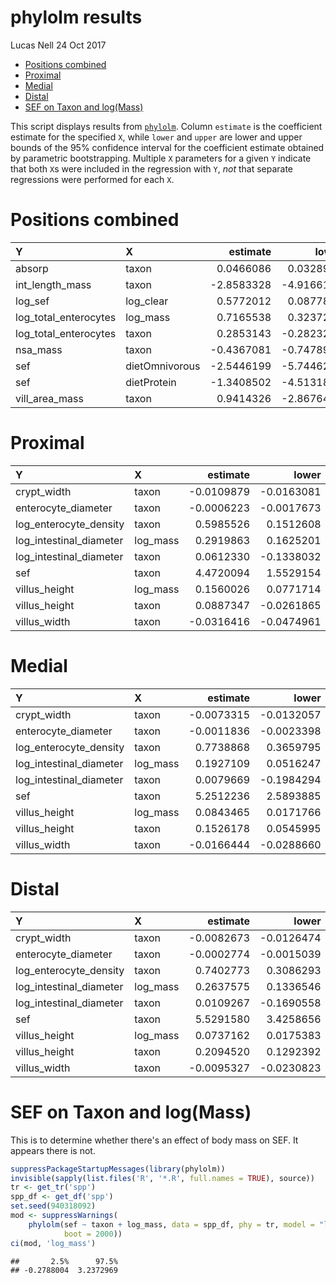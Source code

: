 phylolm results
================
Lucas Nell
24 Oct 2017

-   [Positions combined](#positions-combined)
-   [Proximal](#proximal)
-   [Medial](#medial)
-   [Distal](#distal)
-   [SEF on Taxon and log(Mass)](#sef-on-taxon-and-logmass)

This script displays results from [`phylolm`](https://doi.org/10.1093/sysbio/syu005). Column `estimate` is the coefficient estimate for the specified `X`, while `lower` and `upper` are lower and upper bounds of the 95% confidence interval for the coefficient estimate obtained by parametric bootstrapping. Multiple `X` parameters for a given `Y` indicate that both `X`s were included in the regression with `Y`, *not* that separate regressions were performed for each `X`.

Positions combined
==================

| Y                       | X              |    estimate|       lower|       upper|
|:------------------------|:---------------|-----------:|-----------:|-----------:|
| absorp                  | taxon          |   0.0466086|   0.0328951|   0.0609565|
| int\_length\_mass       | taxon          |  -2.8583328|  -4.9166135|  -0.6899693|
| log\_sef                | log\_clear     |   0.5772012|   0.0877875|   1.0666149|
| log\_total\_enterocytes | log\_mass      |   0.7165538|   0.3237234|   1.0874341|
| log\_total\_enterocytes | taxon          |   0.2853143|  -0.2823279|   0.8362962|
| nsa\_mass               | taxon          |  -0.4367081|  -0.7478906|  -0.1411825|
| sef                     | dietOmnivorous |  -2.5446199|  -5.7446261|   0.6650802|
| sef                     | dietProtein    |  -1.3408502|  -4.5131826|   1.5150948|
| vill\_area\_mass        | taxon          |   0.9414326|  -2.8676465|   4.9878776|

Proximal
========

| Y                         | X         |    estimate|       lower|       upper|
|:--------------------------|:----------|-----------:|-----------:|-----------:|
| crypt\_width              | taxon     |  -0.0109879|  -0.0163081|  -0.0056231|
| enterocyte\_diameter      | taxon     |  -0.0006223|  -0.0017673|   0.0005472|
| log\_enterocyte\_density  | taxon     |   0.5985526|   0.1512608|   1.0477713|
| log\_intestinal\_diameter | log\_mass |   0.2919863|   0.1625201|   0.4200719|
| log\_intestinal\_diameter | taxon     |   0.0612330|  -0.1338032|   0.2469784|
| sef                       | taxon     |   4.4720094|   1.5529154|   7.4719083|
| villus\_height            | log\_mass |   0.1560026|   0.0771714|   0.2339517|
| villus\_height            | taxon     |   0.0887347|  -0.0261865|   0.2093184|
| villus\_width             | taxon     |  -0.0316416|  -0.0474961|  -0.0160158|

Medial
======

| Y                         | X         |    estimate|       lower|       upper|
|:--------------------------|:----------|-----------:|-----------:|-----------:|
| crypt\_width              | taxon     |  -0.0073315|  -0.0132057|  -0.0017368|
| enterocyte\_diameter      | taxon     |  -0.0011836|  -0.0023398|  -0.0000152|
| log\_enterocyte\_density  | taxon     |   0.7738868|   0.3659795|   1.1710685|
| log\_intestinal\_diameter | log\_mass |   0.1927109|   0.0516247|   0.3261071|
| log\_intestinal\_diameter | taxon     |   0.0079669|  -0.1984294|   0.2049461|
| sef                       | taxon     |   5.2512236|   2.5893885|   7.9252450|
| villus\_height            | log\_mass |   0.0843465|   0.0171766|   0.1501683|
| villus\_height            | taxon     |   0.1526178|   0.0545995|   0.2526478|
| villus\_width             | taxon     |  -0.0166444|  -0.0288660|  -0.0052407|

Distal
======

| Y                         | X         |    estimate|       lower|       upper|
|:--------------------------|:----------|-----------:|-----------:|-----------:|
| crypt\_width              | taxon     |  -0.0082673|  -0.0126474|  -0.0035723|
| enterocyte\_diameter      | taxon     |  -0.0002774|  -0.0015039|   0.0009059|
| log\_enterocyte\_density  | taxon     |   0.7402773|   0.3086293|   1.1674755|
| log\_intestinal\_diameter | log\_mass |   0.2637575|   0.1336546|   0.4005606|
| log\_intestinal\_diameter | taxon     |   0.0109267|  -0.1690558|   0.1936576|
| sef                       | taxon     |   5.5291580|   3.4258656|   7.6225894|
| villus\_height            | log\_mass |   0.0737162|   0.0175383|   0.1285322|
| villus\_height            | taxon     |   0.2094520|   0.1292392|   0.2965390|
| villus\_width             | taxon     |  -0.0095327|  -0.0230823|   0.0029339|

SEF on Taxon and log(Mass)
==========================

This is to determine whether there's an effect of body mass on SEF. It appears there is not.

``` r
suppressPackageStartupMessages(library(phylolm))
invisible(sapply(list.files('R', '*.R', full.names = TRUE), source))
tr <- get_tr('spp')
spp_df <- get_df('spp')
set.seed(940318092)
mod <- suppressWarnings(
    phylolm(sef ~ taxon + log_mass, data = spp_df, phy = tr, model = "lambda", 
            boot = 2000))
ci(mod, 'log_mass')
```

    ##       2.5%      97.5% 
    ## -0.2788004  3.2372969
